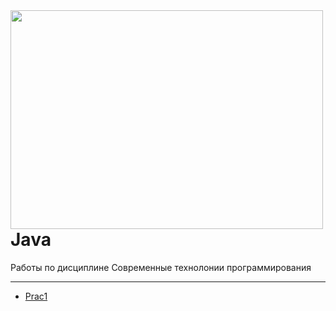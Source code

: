 <img src=https://ramki-photoshop.ru/personaj/1/kotenok.png width="500" height="350" align="left"/>

# Java
 Работы по дисциплине Современные технолонии программирования
***
* [Prac1](https://github.com/kotova0420/Java/tree/main/Prac1)
